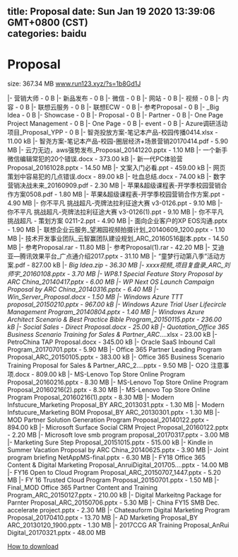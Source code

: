 
title: Proposal
date: Sun Jan 19 2020 13:39:06 GMT+0800 (CST)    
categories: baidu
---

# Proposal
size: 367.34 MB
 www.run123.xyz/?s=1b8Gd1J
 
|- 营销大师 - 0 B
|- 新品发布 - 0 B
|- 微信 - 0 B
|- 网站 - 0 B
|- 视频 - 0 B
|- 内容 - 0 B
|- 联想云服务 - 0 B
|- 联想ECW - 0 B
|- 参考Proposal - 0 B
|- _Big Idea - 0 B
|- Showcase - 0 B
|- Proposal - 0 B
|- Partner - 0 B
|- One Page Project Management - 0 B
|- One Page - 0 B
|- event - 0 B
|- Azure调研活动项目_Proposal_YPP - 0 B
|- 智尧投放方案-笔记本产品-校园传播0414.xlsx - 11.00 kB
|- 智尧方案-笔记本产品-校园-圈层经济+场景营销20170414.pdf - 5.90 MB
|- 云力无边，aws强势发布_Proposal_20141220.pptx - 1.10 MB
|- 一个新手微信编辑常犯的20个错误.docx - 373.00 kB
|- 新一代PC体验营 Proposal_20161028.pptx - 14.50 MB
|- 文案入门必看.ppt - 459.00 kB
|- 网页策划中容易犯的几点错误.docx - 89.00 kB
|- 吐血总结.docx - 74.00 kB
|- 数字营销决战未来_20160909.pdf - 2.30 MB
|- 苹果&超级课程表-开学季校园营销合作方案0508.pdf - 1.80 MB
|- 苹果&超级课程表-开学季校园营销合作方案.ppt - 4.90 MB
|- 你不平凡 挑战超凡-壳牌法拉利征途大赛 v3-0126.ppt - 9.10 MB
|- 你不平凡 挑战超凡-壳牌法拉利征途大赛 v3-0126(1).ppt - 9.10 MB
|- 你不平凡 挑战超凡 - 策划方案 0211-2.ppt - 4.90 MB
|- 面向企业客户的XP EOS沟通.pptx - 1.90 MB
|- 联想企业云服务_望湘园视频拍摄计划_20140609_1200.pptx - 1.10 MB
|- 技术开发事业团队_云智赢团队建设规划_ARC_20160516副本.pptx - 14.50 MB
|- 参考Proposal.rar - 11.80 MB
|- 参考Proposal(1).rar - 42.20 MB
|- 艾迪亚—腾讯效果平台_广点通介绍2017.pptx - 31.10 MB
|- “童梦行动第八季”活动方案.pdf - 827.00 kB
|- _Big Idea.zip - 36.30 MB
|- xxxx视频_项目复盘录_ARC_刘师宇_20160108.pptx - 3.70 MB
|- WP8.1 Special Feature Story Proposal by ARC China_20140417.pptx - 6.00 MB
|- WP Next OS Launch Campaign Proposal by ARC China_20140316.pptx - 6.40 MB
|- Win_Server_Proposal.docx - 1.50 MB
|- Windows Azure TTT proposal_20150210.pptx - 967.00 kB
|- Windows Azure Trial User Lifecircle Management Program_20140804.pptx - 1.40 MB
|- Windows Azure Architect Scenario & Best Practice Bible Program_20150115.pptx - 236.00 kB
|- Social Sales - Direct Proposal.docx - 25.00 kB
|- Quotation_Office 365 Business Scenario Training for Sales & Partner_ARC_....xlsx - 23.00 kB
|- PetroChina TAP Proposal.docx - 345.00 kB
|- Oracle SaaS Inbound Call Program_20170701.pptx - 5.90 MB
|- Office 365 Partner Leading Program Proposal_ARC_20150105.pptx - 383.00 kB
|- Office 365 Business Scenario Training Proposal for Sales & Partner_ARC_2....pptx - 9.50 MB
|- O2O 注意事项.docx - 809.00 kB
|- MS-Lenovo Top Store Online Program Proposal_20160216.pptx - 8.30 MB
|- MS-Lenovo Top Store Online Program Proposal_20160216(2).pptx - 8.30 MB
|- MS-Lenovo Top Store Online Program Proposal_20160216(1).pptx - 8.30 MB
|- Modern Infstucure_Marketing Proposal_BY ARC_2013031.pptx - 1.30 MB
|- Modern Infstucure_Marketing BOM Proposal_BY ARC_20130301.pptx - 1.30 MB
|- MOD Partner Solution Generation Program Proposal_20140122.pptx - 894.00 kB
|- Microsoft Surface Social CRM Project Proposal_20160122.pptx - 2.20 MB
|- Microsoft love smb program proposal_20170317.pptx - 3.00 MB
|- Marketing Sure Step Proposal_20151015.pptx - 515.00 kB
|- Kindle in Summer Vacation Proposal by ARC China_20140625.pptx - 3.90 MB
|- Joint program briefing NetAppMS-final.pptx - 6.30 MB
|- FY18 Office 365 Content & Digital Marketing Proposal_AnruiDigital_201705....pptx - 14.00 MB
|- FY16 Open to Cloud Program Proposal_ARC_20150707_1447.pptx - 5.20 MB
|- FY 16 Trusted Cloud Program Proposal_20150701.pptx - 1.50 MB
|- Final_MOD Office 365 Partner Content and Training Program_ARC_20150127.pptx - 210.00 kB
|- Digital Markeitng Package for Parnter Proposal_ARC_20150706.pptx - 5.30 MB
|- China FY15 SMB Dec. accelerate project.pptx - 2.30 MB
|- Chateauform Digital Marketing Program Proposal_20170410.pptx - 13.70 MB
|- AD Marketing Proposal_BY ARC_20130120_1900.pptx - 1.30 MB
|- 2017CCG AR Training Proposal_AnRui Digital_20170321.pptx - 48.00 MB

[How to download](https://bpcam.bemobtrk.com/go/2ceec3aa-1ca2-46d6-b9ff-aaa5c184517c?jno=424)
